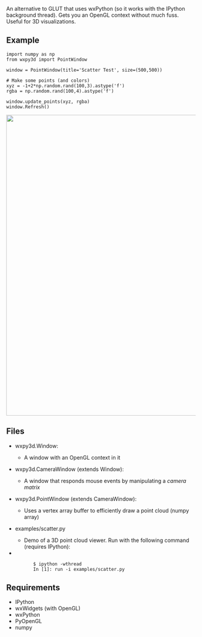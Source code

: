 An alternative to GLUT that uses wxPython (so it works with the IPython background thread). Gets you an OpenGL context without much fuss. Useful for 3D visualizations.

Example
-------
    import numpy as np
    from wxpy3d import PointWindow

    window = PointWindow(title='Scatter Test', size=(500,500))

    # Make some points (and colors)
    xyz = -1+2*np.random.rand(100,3).astype('f')
    rgba = np.random.rand(100,4).astype('f')

    window.update_points(xyz, rgba)
    window.Refresh()

<img src="http://i.imgur.com/BDENcYy.gif" width=800 />
    
Files
-----
- wxpy3d.Window: 
   - A window with an OpenGL context in it
- wxpy3d.CameraWindow (extends Window): 
   - A window that responds mouse events by manipulating a *camera matrix*
- wxpy3d.PointWindow (extends CameraWindow): 
   - Uses a vertex array buffer to efficiently draw a point cloud (numpy array)
- examples/scatter.py
   - Demo of a 3D point cloud viewer. Run with the following command (requires IPython):

-



              $ ipython -wthread
              In [1]: run -i examples/scatter.py 
    

Requirements
------------
- IPython
- wxWidgets (with OpenGL)
- wxPython
- PyOpenGL
- numpy
